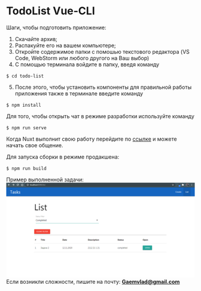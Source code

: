 # TodoList Vue-CLI 

Шаги, чтобы подготовить приложение:
  1. Скачайте архив;
  2. Распакуйте его на вашем компьютере;
  3. Откройте содержимое папки с помошью текстового редактора (VS Code, WebStorm или любого другого на Ваш выбор)
  4. С помощью терминала войдите в папку, введя команду 
  ```
  $ cd todo-list
  ```
  5. После этого, чтобы установить компоненты для правильной работы приложения также в терминале введите команду 
  ```
  $ npm install
  ```
Для того, чтобы открыть чат в режиме разработки используйте команду 
```
$ npm run serve
```
Когда Nuxt выполнит свою работу перейдите по [ссылке](http://localhost:8080) и можете начать свое общение.

Для запуска сборки в режиме продакшена:
```
$ npm run build
```

Пример выполненной задачи:
![chat img](./public/img/TodoList.png)
Если возникли сложности, пишите на почту: **Gaemvlad@gmail.com**